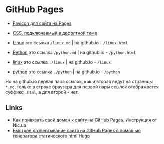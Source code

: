 GitHub Pages
============

- [Favicon для сайта на Pages](favicon)
- [CSS, подключаемый в дефолтной теме](css)
- [Linux](/linux.md) это ссылка `/linux.md` \| на github.io - `/linux.html`
- [Python](/python.md) это ссылка `/python.md` \| на github.io - `/python.html`

- [linux](./linux) это ссылка `./linux` \| на github.io - `/linux`
- [python](./python) это ссылка `./python` \| на github.io - `/python`

Но на github.io первая пара ссылок, как и вторая ведут на страницы `*.md`, только в строке браузера для первой пары ссылок отображается суффикс `.html`, а для второй - нет.



Links
-----

- [Как привязать свой домен к сайту на GitHub Pages.](https://info.nic.ua/blog/github-pages-website/) Инструкция от Nic.ua
- [Быстрое развертывание сайта на GitHub Pages с помощью генератора статического html Hugo](https://andrdi.com/blog/byistroe-razvertyivanie-sajta-na-github-pages-s-pomoshhyu-generatora-staticheskogo-html-hugo.html)
